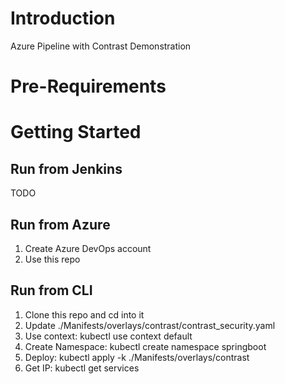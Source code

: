 # Introduction

Azure Pipeline with Contrast Demonstration

# Pre-Requirements

# Getting Started

## Run from Jenkins

TODO

## Run from Azure

1. Create Azure DevOps account
1. Use this repo

## Run from CLI

1. Clone this repo and cd into it
1. Update ./Manifests/overlays/contrast/contrast_security.yaml
1. Use context: kubectl use context default
1. Create Namespace: kubectl create namespace springboot
1. Deploy: kubectl apply -k ./Manifests/overlays/contrast
1. Get IP: kubectl get services
